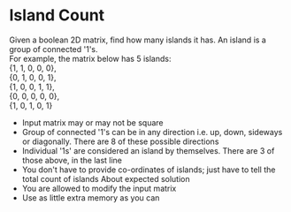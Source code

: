 # Island Count

Given a boolean 2D matrix, find how many islands it has.
An island is a group of connected '1's.  
For example, the matrix below has 5 islands:  
{1, 1, 0, 0, 0},  
{0, 1, 0, 0, 1},  
{1, 0, 0, 1, 1},  
{0, 0, 0, 0, 0},  
{1, 0, 1, 0, 1}  
* Input matrix may or may not be square
* Group of connected '1's can be in any direction i.e. up, down, sideways or diagonally. There
are 8 of these possible directions
* Individual '1s' are considered an island by themselves. There are 3 of those above, in the last
line
* You don't have to provide co-ordinates of islands; just have to tell the total count of islands
About expected solution
* You are allowed to modify the input matrix
* Use as little extra memory as you can 
